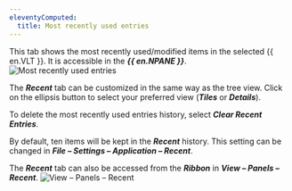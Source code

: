 ```yaml
---
eleventyComputed:
  title: Most recently used entries
---
```

This tab shows the most recently used/modified items in the selected {{ en.VLT }}. It is accessible in the ***{{ en.NPANE }}***.
![Most recently used entries](https://cdnweb.devolutions.net/docs/docs_en_rdm_windows_clip11219.png)

The ***Recent*** tab can be customized in the same way as the tree view. Click on the ellipsis button to select your preferred view (***Tiles*** or ***Details***).

To delete the most recently used entries history, select ***Clear Recent Entries***.

By default, ten items will be kept in the ***Recent*** history. This setting can be changed in ***File – Settings – Application – Recent***.

The ***Recent*** tab can also be accessed from the ***Ribbon*** in ***View – Panels – Recent***.
![View – Panels – Recent](https://cdnweb.devolutions.net/docs/docs_en_rdm_windows_RDMWin2050.png)
